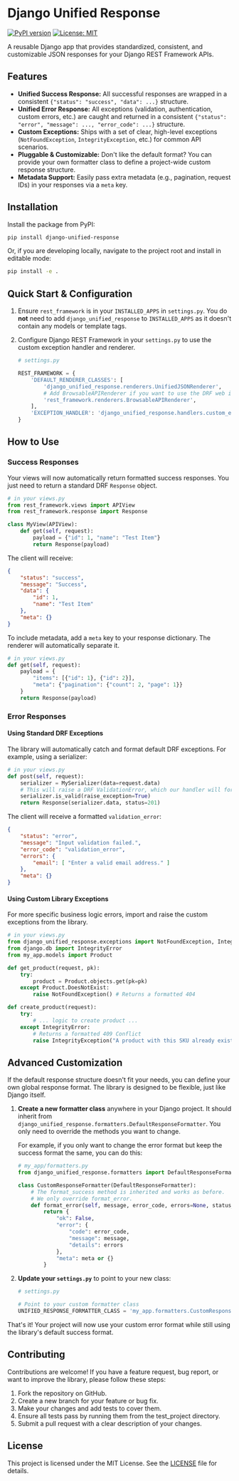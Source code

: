 # Django Unified Response
[![PyPI version](https://badge.fury.io/py/django-unified-response.svg)](https://badge.fury.io/py/django-unified-response)
[![License: MIT](https://img.shields.io/badge/License-MIT-yellow.svg)](https://opensource.org/licenses/MIT)

A reusable Django app that provides standardized, consistent, and customizable JSON responses for your Django REST Framework APIs.

## Features

* **Unified Success Response:** All successful responses are wrapped in a consistent `{"status": "success", "data": ...}` structure.
* **Unified Error Response:** All exceptions (validation, authentication, custom errors, etc.) are caught and returned in a consistent `{"status": "error", "message": ..., "error_code": ...}` structure.
* **Custom Exceptions:** Ships with a set of clear, high-level exceptions (`NotFoundException`, `IntegrityException`, etc.) for common API scenarios.
* **Pluggable & Customizable:** Don't like the default format? You can provide your own formatter class to define a project-wide custom response structure.
* **Metadata Support:** Easily pass extra metadata (e.g., pagination, request IDs) in your responses via a `meta` key.

## Installation

Install the package from PyPI:

```bash
pip install django-unified-response
````

Or, if you are developing locally, navigate to the project root and install in editable mode:

```bash
pip install -e .
```

## Quick Start & Configuration

1.  Ensure `rest_framework` is in your `INSTALLED_APPS` in `settings.py`. You do **not** need to add `django_unified_response` to `INSTALLED_APPS` as it doesn't contain any models or template tags.

2.  Configure Django REST Framework in your `settings.py` to use the custom exception handler and renderer.

    ```python
    # settings.py

    REST_FRAMEWORK = {
        'DEFAULT_RENDERER_CLASSES': [
            'django_unified_response.renderers.UnifiedJSONRenderer',
            # Add BrowsableAPIRenderer if you want to use the DRF web interface for testing
            'rest_framework.renderers.BrowsableAPIRenderer',
        ],
        'EXCEPTION_HANDLER': 'django_unified_response.handlers.custom_exception_handler',
    }
    ```

## How to Use

### Success Responses

Your views will now automatically return formatted success responses. You just need to return a standard DRF `Response` object.

```python
# in your views.py
from rest_framework.views import APIView
from rest_framework.response import Response

class MyView(APIView):
    def get(self, request):
        payload = {"id": 1, "name": "Test Item"}
        return Response(payload)
```

The client will receive:

```json
{
    "status": "success",
    "message": "Success",
    "data": {
        "id": 1,
        "name": "Test Item"
    },
    "meta": {}
}
```

To include metadata, add a `meta` key to your response dictionary. The renderer will automatically separate it.

```python
# in your views.py
def get(self, request):
    payload = {
        "items": [{"id": 1}, {"id": 2}],
        "meta": {"pagination": {"count": 2, "page": 1}}
    }
    return Response(payload)
```

### Error Responses

#### Using Standard DRF Exceptions

The library will automatically catch and format default DRF exceptions. For example, using a serializer:

```python
# in your views.py
def post(self, request):
    serializer = MySerializer(data=request.data)
    # This will raise a DRF ValidationError, which our handler will format
    serializer.is_valid(raise_exception=True)
    return Response(serializer.data, status=201)
```

The client will receive a formatted `validation_error`:

```json
{
    "status": "error",
    "message": "Input validation failed.",
    "error_code": "validation_error",
    "errors": {
        "email": [ "Enter a valid email address." ]
    },
    "meta": {}
}
```

#### Using Custom Library Exceptions

For more specific business logic errors, import and raise the custom exceptions from the library.

```python
# in your views.py
from django_unified_response.exceptions import NotFoundException, IntegrityException
from django.db import IntegrityError
from my_app.models import Product

def get_product(request, pk):
    try:
        product = Product.objects.get(pk=pk)
    except Product.DoesNotExist:
        raise NotFoundException() # Returns a formatted 404

def create_product(request):
    try:
        # ... logic to create product ...
    except IntegrityError:
        # Returns a formatted 409 Conflict
        raise IntegrityException("A product with this SKU already exists.")
```

## Advanced Customization

If the default response structure doesn't fit your needs, you can define your own global response format. The library is designed to be flexible, just like Django itself.

1.  **Create a new formatter class** anywhere in your Django project. It should inherit from `django_unified_response.formatters.DefaultResponseFormatter`. You only need to override the methods you want to change.

    For example, if you only want to change the error format but keep the success format the same, you can do this:

    ```python
    # my_app/formatters.py
    from django_unified_response.formatters import DefaultResponseFormatter

    class CustomResponseFormatter(DefaultResponseFormatter):
        # The format_success method is inherited and works as before.
        # We only override format_error.
        def format_error(self, message, error_code, errors=None, status_code=400, meta=None):
            return {
                "ok": False,
                "error": {
                    "code": error_code,
                    "message": message,
                    "details": errors
                },
                "meta": meta or {}
            }
    ```

2.  **Update your `settings.py`** to point to your new class:

    ```python
    # settings.py

    # Point to your custom formatter class
    UNIFIED_RESPONSE_FORMATTER_CLASS = 'my_app.formatters.CustomResponseFormatter'
    ```

That's it\! Your project will now use your custom error format while still using the library's default success format.

## Contributing
Contributions are welcome! If you have a feature request, bug report, or want to improve the library, please follow these steps:

1. Fork the repository on GitHub.
2. Create a new branch for your feature or bug fix.
3. Make your changes and add tests to cover them.
4. Ensure all tests pass by running them from the test_project directory.
5. Submit a pull request with a clear description of your changes.

## License
This project is licensed under the MIT License. See the [LICENSE](LICENSE) file for details.
